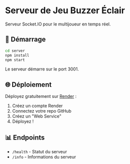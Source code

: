 # Serveur de Jeu Buzzer Éclair

Serveur Socket.IO pour le multijoueur en temps réel.

## 🚀 Démarrage

```bash
cd server
npm install
npm start
```

Le serveur démarre sur le port 3001.

## 🌐 Déploiement

Déployez gratuitement sur [Render](https://render.com) :

1. Créez un compte Render
2. Connectez votre repo GitHub
3. Créez un "Web Service"
4. Déployez !

## 📊 Endpoints

- `/health` - Statut du serveur
- `/info` - Informations du serveur 